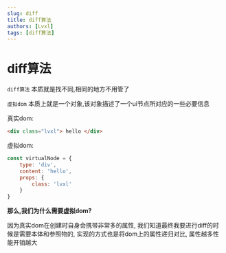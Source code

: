 ```yaml
---
slug: diff
title: diff算法
authors: [Lvxl]
tags: [diff算法]
---
```


# diff算法

`diff算法` 本质就是找不同,相同的地方不用管了

`虚拟dom` 本质上就是一个对象,该对象描述了一个ui节点所对应的一些必要信息

真实dom:
```html
<div class="lvxl"> hello </div>
```

虚拟dom:
```js
const virtualNode = {
    type: 'div',
    content: 'hello',
    props: {
        class: 'lvxl'
    }
}
```

**那么,我们为什么需要虚拟dom?**

因为真实dom在创建时自身会携带非常多的属性, 我们知道最终我要进行diff的时候是需要本体和参照物的, 实现的方式也是将dom上的属性递归对比, 属性越多性能开销越大